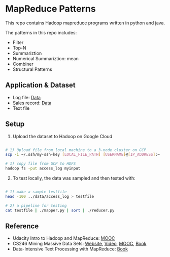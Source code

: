 # MapReduce Patterns

This repo contains Hadoop mapreduce programs written in python and java. 

The patterns in this repo includes: 
* Filter
* Top-N
* Summariztion
* Numerical Summariztion: mean
* Combiner
* Structural Patterns


## Application & Dataset

* Log file: [Data](http://content.udacity-data.com/courses/ud617/access_log.gz)
* Sales record: [Data](http://content.udacity-data.com/courses/ud617/purchases.txt.gz)
* Text file


## Setup 

1. Upload the dataset to Hadoop on Google Cloud 

```bash

# 1) Upload file from local machine to a 3-node cluster on GCP
scp -i ~/.ssh/my-ssh-key [LOCAL_FILE_PATH] [USERNAME]@[IP_ADDRESS]:~

# 1) copy file from GCP to HDFS
hadoop fs -put access_log myinput

```

2. To test locally, the data was sampled and then tested with: 

```bash

# 1) make a sample testfile 
head -100 ../data/access_log > testfile

# 2) a pipeline for testing
cat testfile | ./mapper.py | sort | ./reducer.py


```

## Reference

* Udacity Intro to Hadoop and MapReduce: [MOOC](https://www.udacity.com/course/intro-to-hadoop-and-mapreduce--ud617)
* CS246 Mining Massive Data Sets: [Website](http://web.stanford.edu/class/cs246/), [Video](https://www.youtube.com/channel/UC_Oao2FYkLAUlUVkBfze4jg/videos), [MOOC](https://lagunita.stanford.edu/courses/course-v1:ComputerScience+MMDS+SelfPaced/about), [Book](http://infolab.stanford.edu/~ullman/mmds/bookL.pdf)
* Data-Intensive Text Processing with MapReduce: [Book](https://lintool.github.io/MapReduceAlgorithms/)

